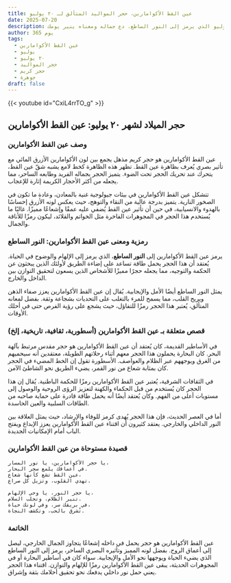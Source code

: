 ```yaml
---
title: عين القط الأكوامارين، حجر المواليد المتألق لـ ٢٠ يوليو
date: 2025-07-20
description: اشعر بأهمية عين القط الأكوامارين، حجر المواليد لـ ٢٠ يوليو الذي يرمز إلى النور الساطع. دع جماله ومعناه ينير يومك.
author: 365 يوم
tags:
  - عين القط الأكوامارين
  - يوليو
  - ٢٠ يوليو
  - حجر المواليد
  - حجر كريم
  - جوهرة
draft: false
---
```


{{< youtube id="CxiL4rrTO_g" >}}

## حجر الميلاد لشهر ٢٠ يوليو: عين القط الأكوامارين

### وصف عين القط الأكوامارين

عين القط الأكوامارين هو حجر كريم مذهل يجمع بين لون الأكوامارين الأزرق المائي مع تأثير بصري يُعرف بظاهرة عين القط. تظهر هذه الظاهرة كخط لامع يشبه شقّ عين القط، يتحرك عند تحريك الحجر تحت الضوء. يتميز الحجر بجماله الفريد وطابعه الساحر، مما يجعله من أكثر الأحجار الكريمة إثارة للإعجاب.

تتشكل عين القط الأكوامارين في بيئات جيولوجية غنية بالمعادن، وعادة ما تكون في الصخور النارية. يتميز بدرجة عالية من النقاء والتوهج، حيث يعكس لونه الأزرق إحساسًا بالهدوء والانسيابية، في حين أن تأثير عين القط يُضفي عليه عمقًا وإشعاعًا مميزًا. غالبًا ما يُستخدم هذا الحجر في المجوهرات الفاخرة مثل الخواتم والقلائد، ليكون رمزًا للأناقة والجمال.

### رمزية ومعنى عين القط الأكوامارين: النور الساطع

يرمز عين القط الأكوامارين إلى **النور الساطع**، الذي يرمز إلى الإلهام والوضوح في الحياة. يُعتقد أن هذا الحجر يحمل طاقة تساعد على إضاءة الطريق لأولئك الذين يبحثون عن الحكمة والتوجيه، مما يجعله حجرًا مميزًا للأشخاص الذين يسعون لتحقيق التوازن بين الداخل والخارج.

يمثل النور الساطع أيضًا الأمل والإيجابية. يُقال إن عين القط الأكوامارين يعزز صفاء الذهن ويريح القلب، مما يسمح للمرء بالتغلب على التحديات بشجاعة وثقة. بفضل لمعانه المتألق، يُعتبر هذا الحجر رمزًا للتفاؤل، حيث يشجع على رؤية الفرص حتى في أحلك الأوقات.

### قصص متعلقة بـ عين القط الأكوامارين (أسطورية، ثقافية، تاريخية، إلخ)

في الأساطير القديمة، كان يُعتقد أن عين القط الأكوامارين هو حجر مقدس مرتبط بآلهة البحر. كان البحارة يحملون هذا الحجر معهم أثناء رحلاتهم الطويلة، معتقدين أنه سيحميهم من الغرق ويوجههم عبر الظلام والعواصف. الأسطورة تقول إن الخط المضيء في الحجر كان بمثابة شعاع من نور القمر، يضيء الطريق نحو الشاطئ الآمن.

في الثقافات الشرقية، يُعتبر عين القط الأكوامارين رمزًا للحكمة الباطنية. يُقال إن هذا الحجر كان يُستخدم من قبل الحكماء والكهنة لتعزيز الرؤى الروحية والوصول إلى مستويات أعلى من الفهم. وكان يُعتقد أيضًا أنه يحمل طاقة قادرة على حماية صاحبه من الطاقات السلبية والعين الحاسدة.

أما في العصر الحديث، فإن هذا الحجر يُهدى كرمز للوفاء والإرشاد، حيث يمثل العلاقة بين النور الداخلي والخارجي. يعتقد كثيرون أن اقتناء عين القط الأكوامارين يعزز الإبداع ويفتح الباب أمام الإمكانيات الجديدة.

### قصيدة مستوحاة من عين القط الأكوامارين

```
يا حجر الأكوامارين، يا نور المسار،  
في أعماقك يلمع سحر البحار.  
عين القط تشع كأنها شعاع،  
تهدي القلوب، وتزيل كل صراع.

يا حجر النور، يا وحي الإلهام،  
تنير الظلام، وتجلب السلام.  
في بريقك سر، وفي لونك حياة،  
تُشرق بالحب، وتكشف النجاة.
```

### الخاتمة

عين القط الأكوامارين هو حجر يحمل في داخله إشعاعًا يتجاوز الجمال الخارجي، ليصل إلى أعماق الروح. بفضل لونه المميز وتأثيره البصري الساحر، يرمز إلى النور الساطع الذي يضيء الحياة ويوجهها نحو الأمل والإيجابية. سواء كان في أساطير البحارة أو في المجوهرات الحديثة، يبقى عين القط الأكوامارين رمزًا للإلهام والتوازن. اقتناء هذا الحجر يعني حمل نور داخلي يدفعك نحو تحقيق أحلامك بثقة وإشراق.